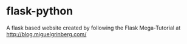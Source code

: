 flask-python
============

A flask based website created by following the Flask Mega-Tutorial at http://blog.miguelgrinberg.com/

